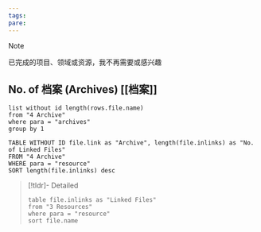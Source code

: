 ```yaml
---
tags: 
pare:
---
```


> [!NOTE]
> 已完成的项目、领域或资源，我不再需要或感兴趣

## No. of 档案 (Archives)  [[档案]]

```dataview
list without id length(rows.file.name)
from "4 Archive"
where para = "archives"
group by 1
```

```dataview
TABLE WITHOUT ID file.link as "Archive", length(file.inlinks) as "No. of Linked Files"
FROM "4 Archive"
WHERE para = "resource"
SORT length(file.inlinks) desc
```

> [!tldr]- Detailed
> ```dataview
> table file.inlinks as "Linked Files"
> from "3 Resources" 
> where para = "resource"
> sort file.name
> ```

 